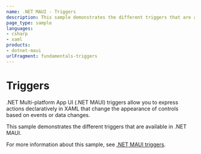 ```yaml
---
name: .NET MAUI - Triggers
description: This sample demonstrates the different triggers that are available in .NET MAUI.
page_type: sample
languages:
- csharp
- xaml
products:
- dotnet-maui
urlFragment: fundamentals-triggers
---
```


# Triggers

.NET Multi-platform App UI (.NET MAUI) triggers allow you to express actions declaratively in XAML that change the appearance of controls based on events or data changes.

This sample demonstrates the different triggers that are available in .NET MAUI.

For more information about this sample, see [.NET MAUI triggers](https://docs.microsoft.com/dotnet/maui/fundamentals/triggers).
